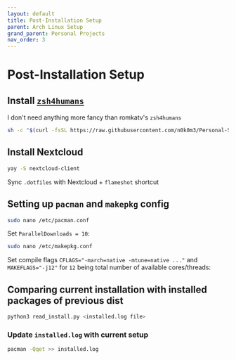 ```yaml
---
layout: default
title: Post-Installation Setup
parent: Arch Linux Setup
grand_parent: Personal Projects
nav_order: 3
---
```


# Post-Installation Setup

## Install [`zsh4humans`](https://github.com/romkatv/zsh4humans)

I don't need anything more fancy than romkatv's `zsh4humans`

```sh
sh -c "$(curl -fsSL https://raw.githubusercontent.com/n0k0m3/Personal-Setup/main/Setting_up_Arch/setup.sh)"
```

## Install Nextcloud

```sh
yay -S nextcloud-client
```

Sync `.dotfiles` with Nextcloud + `flameshot` shortcut

## Setting up `pacman` and `makepkg` config

```sh
sudo nano /etc/pacman.conf
```

Set `ParallelDownloads = 10`:

```sh
sudo nano /etc/makepkg.conf
```

Set compile flags `CFLAGS="-march=native -mtune=native ..."` and `MAKEFLAGS="-j12"` for `12` being total number of available cores/threads:

## Comparing current installation with installed packages of previous dist

```sh
python3 read_install.py <installed.log file>
```

### Update `installed.log` with current setup

```sh
pacman -Qqet >> installed.log
```

